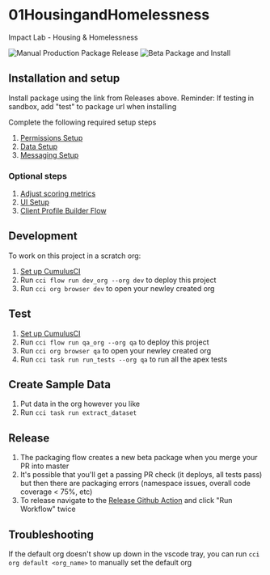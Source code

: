 # 01HousingandHomelessness

Impact Lab - Housing & Homelessness

![Manual Production Package Release](https://github.com/Salesforce-org-Impact-Labs/01HousingandHomelessness/workflows/Manual%20Production%20Package%20Release/badge.svg)
![Beta Package and Install](https://github.com/Salesforce-org-Impact-Labs/01HousingandHomelessness/workflows/Package%20and%20Install/badge.svg)

## Installation and setup

Install package using the link from Releases above. Reminder: If testing in sandbox, add "test" to package url when installing

Complete the following required setup steps

1. [Permissions Setup](/docs/permissions-setup.md)
2. [Data Setup](/docs/data-setup.md)
3. [Messaging Setup](/docs/messaging-setup.md)

### Optional steps

1. [Adjust scoring metrics](/docs/scoring-metrics.md)
2. [UI Setup](/docs/ui-setup.md)
3. [Client Profile Builder Flow](/docs/client-profile.md)

## Development

To work on this project in a scratch org:

1. [Set up CumulusCI](https://cumulusci.readthedocs.io/en/latest/get_started.html)
2. Run `cci flow run dev_org --org dev` to deploy this project
3. Run `cci org browser dev` to open your newley created org

## Test
1. [Set up CumulusCI](https://cumulusci.readthedocs.io/en/latest/get_started.html)
2. Run `cci flow run qa_org --org qa` to deploy this project
3. Run `cci org browser qa` to open your newley created org
1. Run `cci task run run_tests --org qa` to run all the apex tests

## Create Sample Data

1. Put data in the org however you like
2. Run `cci task run extract_dataset`

## Release

1. The packaging flow creates a new beta package when you merge your PR into master
2. It's possible that you'll get a passing PR check (it deploys, all tests pass) but then there are packaging errors (namespace issues, overall code coverage < 75%, etc)
3. To release navigate to the [Release Github Action](https://github.com/Salesforce-org-Impact-Labs/01HousingandHomelessness/actions/workflows/production_release.yml) and click "Run Workflow" twice

## Troubleshooting

If the default org doesn't show up down in the vscode tray, you can run `cci org default <org_name>` to manually set the default org
